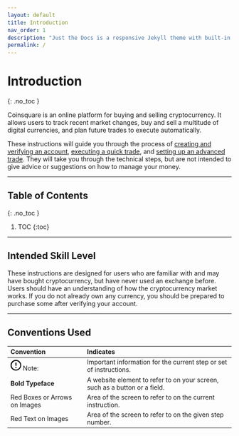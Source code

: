 ```yaml
---
layout: default
title: Introduction
nav_order: 1
description: "Just the Docs is a responsive Jekyll theme with built-in search that is easily customizable and hosted on GitHub Pages."
permalink: /
---
```


# Introduction
{: .no_toc }

Coinsquare is an online platform for buying and selling cryptocurrency. It allows users to track recent market changes, buy and sell a multitude of digital currencies, and plan future trades to execute automatically.

These instructions will guide you through the process of [creating and verifying an account](docs/create-account), [executing a quick trade](docs/quick-trade), and [setting up an advanced trade](docs/advanced-trade). They will take you through the technical steps, but are not intended to give advice or suggestions on how to manage your money.

* * *

## Table of Contents
{: .no_toc }

1. TOC
{:toc}

* * *

## Intended Skill Level

These instructions are designed for users who are familiar with and may have bought cryptocurrency, but have never used an exchange before. Users should have an understanding of how the cryptocurrency market works. If you do not already own any currency, you should be prepared to purchase some after verifying your account.

* * *

## Conventions Used

| Convention | Indicates |
|:-----------|:----------|
| <img src="https://github.com/NLisicin/coinsquare-docs/blob/gh-pages/assets/images/note.png?raw=true" alt="Info Icon" width="24px"> Note: | Important information for the current step or set of instructions. |
| **Bold Typeface** | A website element to refer to on your screen, such as a button or a field. |
| Red Boxes or Arrows on Images | Area of the screen to refer to on the current instruction. |
| Red Text on Images | Area of the screen to refer to on the given step number. |
